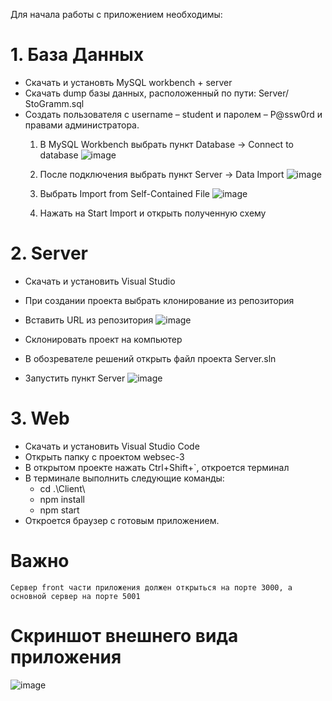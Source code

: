 Для начала работы с приложением необходимы:
# 1.	База Данных
-	Скачать и установть MySQL workbench + server
-	Скачать dump базы данных, расположенный по пути: Server/ StoGramm.sql
-	Создать пользователя с username – student и паролем – P@ssw0rd и правами администратора.
    1.	В MySQL Workbench выбрать пункт Database -> Connect to database
    ![image](https://user-images.githubusercontent.com/75019623/209459340-0f38de15-ccc4-4646-b46b-6337668f9bbd.png)

    2.	После подключения выбрать пункт Server -> Data Import
    ![image](https://user-images.githubusercontent.com/75019623/209459363-7cd6aaa9-b61d-4045-9a33-86fcc5ccc0df.png)

    3.	Выбрать Import from Self-Contained File
    ![image](https://user-images.githubusercontent.com/75019623/209459373-abe3d39b-eb37-4d70-9c46-09ba4a03d1df.png)

    4.	Нажать на Start Import и открыть полученную схему
    
# 2.	Server
-	Скачать и установить Visual Studio
-	При создании проекта выбрать клонирование из репозитория
-	Вставить URL из репозитория
![image](https://user-images.githubusercontent.com/75019623/209459450-0d4d78a5-3c35-4d5b-95df-4b40b3bd1090.png)

-	Склонировать проект на компьютер
-	В обозревателе решений открыть файл проекта Server.sln
-	Запустить пункт Server
![image](https://user-images.githubusercontent.com/75019623/209459462-5add70c6-b822-4ef3-b1f6-1f16f8e4b5c7.png)

# 3.	Web
-	Скачать и установить Visual Studio Code
-	Открыть папку с проектом websec-3
-	В открытом проекте нажать Ctrl+Shift+`, откроется терминал
-	В терминале выполнить следующие команды: 
    -	cd  .\Client\ 
    -	npm install
    -	npm start
-	Откроется браузер с готовым приложением.
# Важно
    Сервер front части приложения должен открыться на порте 3000, а основной сервер на порте 5001

# Скриншот внешнего вида приложения
![image](https://user-images.githubusercontent.com/75019623/209459651-27731657-262b-4b30-8382-d1f063ee3e10.png)

